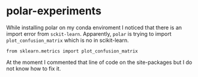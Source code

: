 # polar-experiments

While installing polar on my conda enviroment I noticed that there is an import error from `sckit-learn`.
Apparently, `polar` is trying to import `plot_confusion_matrix` which is no in scikit-learn.
```
from sklearn.metrics import plot_confusion_matrix
```
At the moment I commented that line of code on the site-packages but I do not know how to fix it.

 

